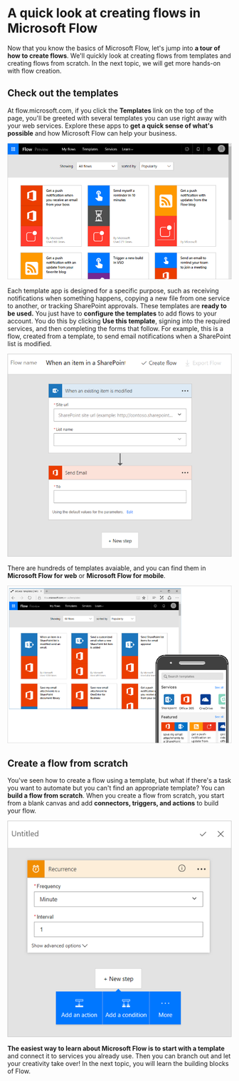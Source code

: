 <properties
   pageTitle="A quick look at creating flows | Microsoft Flow"
   description="Look at the different ways you can create flows"
   services=""
   suite="flow"
   documentationCenter="na"
   authors="camsoper"
   manager="anneta"
   editor=""
   tags=""
   featuredVideoId=""
   courseDuration="5m"/>

<tags
   ms.service="flow"
   ms.devlang="na"
   ms.topic="get-started-article"
   ms.tgt_pltfrm="na"
   ms.workload="na"
   ms.date="10/24/2016"
   ms.author="casoper"/>

# A quick look at creating flows in Microsoft Flow

Now that you know the basics of Microsoft Flow, let's jump into **a tour of how to create flows**. We'll quickly look at creating flows from templates and creating flows from scratch. In the next topic, we will get more hands-on with flow creation.

## Check out the templates

At flow.microsoft.com, if you click the **Templates** link on the top of the page, you'll be greeted with several templates you can use right away with your web services. Explore these apps to **get a quick sense of what's possible** and how Microsoft Flow can help your business.

![Flow templates](./media/learning-quick-look-flow/template-list.png)

Each template app is designed for a specific purpose, such as receiving notifications when something happens, copying a new file from one service to another, or tracking SharePoint approvals. These templates are **ready to be used.**  You just have to **configure the templates** to add flows to your account. You do this by clicking **Use this template**, signing into the required services, and then completing the forms that follow.  For example, this is a flow, created from a template, to send email notifications when a SharePoint list is modified. 

![Flow SharePoint template](./media/learning-quick-look-flow/sharepoint-template.png)

There are hundreds of templates avaiable, and you can find them in **Microsoft Flow for web** or **Microsoft Flow for mobile**.

![Flow web and mobile](./media/learning-quick-look-flow/flow-web-mobile.png)

## Create a flow from scratch

You've seen how to create a flow using a template, but what if there's a task you want to automate but you can't find an appropriate template? You can **build a flow from scratch**.  When you create a flow from scratch, you start from a blank canvas and add **connectors, triggers, and actions** to build your flow.  

![Blank flow](./media/learning-quick-look-flow/flow-from-blank.png)

**The easiest way to learn about Microsoft Flow is to start with a template** and connect it to services you already use.  Then you can branch out and let your creativity take over!  In the next topic, you will learn the building blocks of Flow.